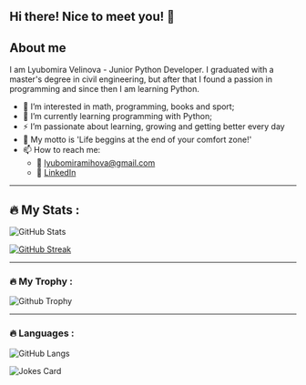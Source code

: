 ## Hi there! Nice to meet you! 👋

## About me
I am Lyubomira Velinova - Junior Python Developer. I graduated with a master's degree in civil engineering, but after that I found a passion in programming and since then I am learning Python.

- 👀 I’m interested in math, programming, books and sport;
- 🌱 I’m currently learning programming with Python;
- :zap: I’m passionate about learning, growing and getting better every day
- :loudspeaker: My motto is 'Life beggins at the end of your comfort zone!'
- 📫 How to reach me:
   - :email: lyubomiramihova@gmail.com
   - :office: [LinkedIn](https://www.linkedin.com/in/lyubomira-velinova/)

<!--
**LyubomiraVelinova/LyubomiraVelinova** is a ✨ _special_ ✨ repository because its `README.md` (this file) appears on your GitHub profile.

Here are some ideas to get you started:

- 🔭 I’m currently working on ...
- 🌱 I’m currently learning ...
- 👯 I’m looking to collaborate on ...
- 🤔 I’m looking for help with ...
- 💬 Ask me about ...
- 📫 How to reach me: ...
- 😄 Pronouns: ...
- ⚡ Fun fact: ...
-->

<!-- ![LinkedIn](https://img.shields.io/badge/<Badge Text>-<Background Color>?style=for-the-badge&logo=<Icon Name>&logoColor=<Logo Color>) -->


<!-- ![github](https://img.shields.io/badge/GitHub-000000?style=for-the-badge&logo=GitHub&logoColor=white)(https://github.com/LyubomiraVelinova) -->
<!-- https://github-readme-stats.vercel.app/api/top-langs/?username={username} -->

<!-- <a href="www.linkedin.com/in/lyubomira-velinova">
    <img alt="Linkedin" src="https://img.shields.io/badge/LinkedIn-0077B5?style=for-the-badge&logo=linkedin&logoColor=white">
</a> -->

<!-- 
<a href="Python">
    <img alt="Linkedin followers" src=" https://img.shields.io/badge/Python-FFD43B?style=for-the-badge&logo=python&logoColor=blue">
  </a> -->
 
  
---

## :fire: My Stats :

![GitHub Stats](https://github-readme-stats.vercel.app/api?username=LyubomiraVelinova&show_icons=true&theme=blueberry)

[![GitHub Streak](https://github-readme-streak-stats.herokuapp.com?user=LyubomiraVelinova&theme=blueberry&date_format=M%20j%5B%2C%20Y%5D)](https://git.io/streak-stats)

---

### :fire: My Trophy :

![Github Trophy](https://github-profile-trophy.vercel.app/?username=LyubomiraVelinova&theme=discord)

---

### :fire: Languages :

![GitHub Langs](https://github-readme-stats.vercel.app/api/top-langs/?username=LyubomiraVelinova&layout=compact&theme=blueberry)

![Jokes Card](https://readme-jokes.vercel.app/api)
